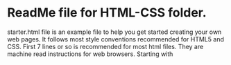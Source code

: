 
# ReadMe file for HTML-CSS folder.

starter.html  file is an example file to help you get started creating your own web pages.  It follows most style conventions recommended for HTML5 and CSS. First 7 lines or so is recommended for most html files.  They are machine read instructions for web browsers.  Starting with <title> tag, you can customize your content.  I have used the best styles I have found recommended for HTML and CSS.  
  
#### Styles Used
  * line indent:  4 spaces, no tabs.  I find this easier to read and is consistent with Python style guide.  More people recommend 2 spaces than 4 spaces.  Both 4 and 2 spaces are preferred over tabs.  Nobody recommends tabs.

  * Naming convention:  Almost everyone seem to use all-lowercase-hyphen for names.

  * blank lines or white space:  I use one or more blank lines to separate section.  This is more important for longer files.
comments:  /* css section comments */  and <!-- html section comments -->
You can also use exter *********** or ------------ to create visual blocks in addition to comment tags.

#### More to follow.

Also, I have added some webdev instructions in the "Wiki" tab of top-levl menu.

-- Jennifer May 4, 2018 --
